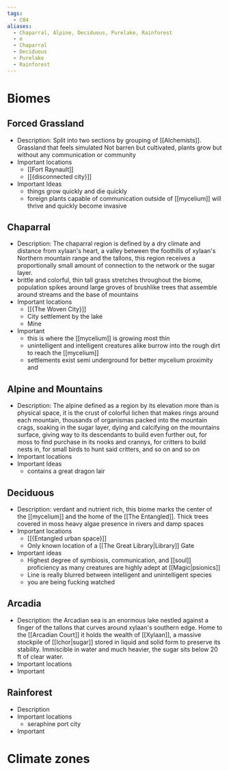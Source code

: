 ```yaml
---
tags:
  - C04
aliases:
  - Chaparral, Alpine, Deciduous, Purelake, Rainforest
  - e
  - Chaparral
  - Deciduous
  - Purelake
  - Rainforest
---
```


 # Biomes
  ## Forced Grassland
  - Description: Split into two sections by grouping of [[Alchemists]]. Grassland that feels simulated Not barren but cultivated, plants grow but without any communication or community
  - Important locations
	  - [[Fort Raynault]]
	  - [[{disconnected city}]]
  - Important Ideas
	  - things grow quickly and die quickly
	  - foreign plants capable of communication outside of [[mycelium]] will thrive and quickly become invasive
  ## Chaparral
  - Description: The chaparral region is defined by a dry climate and distance from xylaan's heart, a valley between the foothills of xylaan's Northern mountain range and the tallons, this region receives a proportionally small amount of connection to the network or the sugar layer.
  - brittle and colorful, thin tall grass stretches throughout the biome, population spikes around large groves of brushlike trees that assemble around streams and the base of mountains
  - Important locations
	  - [[{The Woven City}]]
	  - City settlement by the lake
	  - Mine 
  - Important 
	  - this is where the [[mycelium]] is growing most thin
	  - unintelligent and intelligent creatures alike burrow into the rough dirt to reach the [[mycelium]]
	  - settlements exist semi underground for better mycelium proximity and 

  ## Alpine and Mountains
  - Description: The alpine defined as a region by its elevation more than is physical space, it is the crust of colorful lichen that makes rings around each mountain, thousands of organismas packed into the mountain crags, soaking in the sugar layer, dying and calcifying on the mountains surface, giving way to its descendants to build even further out, for moss to find purchase in its nooks and crannys, for critters to build nests in, for small birds to hunt said critters, and so on and so on
  - Important locations
  - Important Ideas
	  - contains a great dragon lair

  ## Deciduous 
  - Description: verdant and nutrient rich, this biome marks the center of the [[mycelium]] and the home of the [[The Entangled]]. Thick trees covered in moss heavy algae presence in rivers and damp spaces
  - Important locations
	  - [[{Entangled urban space}]]
	  - Only known location of a [[The Great Library|Library]] Gate
  - Important ideas
	  - Highest degree of symbiosis, communication, and [[soul]] proficiency as many creatures are highly adept at [[Magic|psionics]] 
	  - Line is really blurred between intelligent and unintelligent species
	  - you are being fucking watched 

  ## Arcadia
  - Description: the Arcadian sea is an enormous lake nestled against a finger of the tallons that curves around xylaan's southern edge. Home to the [[Arcadian Court]] it holds the wealth of [[Xylaan]], a massive stockpile of [[Ichor|sugar]] stored in liquid and solid form to preserve its stability. Immiscible in water and much heavier, the sugar sits below 20 ft of clear water.
  - Important locations
  - Important 
  
  ## Rainforest
  - Description
  - Important locations
	  - seraphine port city
  - Important 
 
  
 # Climate zones


 
 
 
